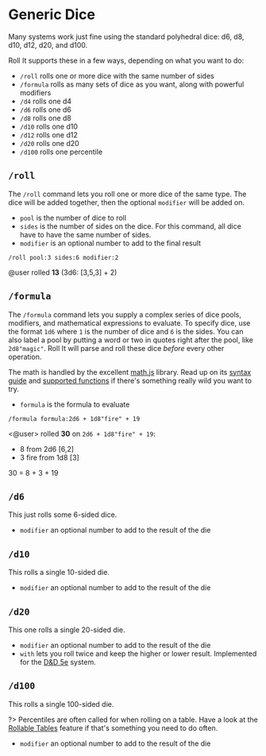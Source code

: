 # Generic Dice

Many systems work just fine using the standard polyhedral dice: d6, d8, d10, d12, d20, and d100.

Roll It supports these in a few ways, depending on what you want to do:

* `/roll` rolls one or more dice with the same number of sides
* `/formula` rolls as many sets of dice as you want, along with powerful modifiers
* `/d4` rolls one d4
* `/d6` rolls one d6
* `/d8` rolls one d8
* `/d10` rolls one d10
* `/d12` rolls one d12
* `/d20` rolls one d20
* `/d100` rolls one percentile

## `/roll`

The `/roll` command lets you roll one or more dice of the same type. The dice will be added together, then the optional `modifier` will be added on.

* `pool` is the number of dice to roll
* `sides` is the number of sides on the dice. For this command, all dice have to have the same number of sides.
* `modifier` is an optional number to add to the final result

<!-- panels:start -->
<!-- div:left-panel -->
```invocation
/roll pool:3 sides:6 modifier:2
```
<!-- div:right-panel -->
@user rolled **13** (3d6: [3,5,3] + 2)
<!-- panels:end -->

## `/formula`

The `/formula` command lets you supply a complex series of dice pools, modifiers, and mathematical expressions to evaluate. To specify dice, use the format `1d6` where `1` is the number of dice and `6` is the sides. You can also label a pool by putting a word or two in quotes right after the pool, like `2d8"magic"`. Roll It will parse and roll these dice *before* every other operation.

The math is handled by the excellent [math.js](https://mathjs.org) library. Read up on its [syntax guide](https://mathjs.org/docs/expressions/syntax.html) and [supported functions](https://mathjs.org/docs/reference/functions.html) if there's something really wild you want to try.

* `formula` is the formula to evaluate

<!-- panels:start -->
<!-- div:left-panel -->
```invocation
/formula formula:2d6 + 1d8"fire" + 19
```
<!-- div:right-panel -->
<@user> rolled **30** on `2d6 + 1d8"fire" + 19`:
<ul class="indented-lines">
<li>8 from 2d6 [6,2]</li>
<li>3 fire from 1d8 [3]</li>
</ul>
30 = 8 + 3 + 19
<!-- panels:end -->

## `/d6`

This just rolls some 6-sided dice.

* `modifier` an optional number to add to the result of the die

## `/d10`

This rolls a single 10-sided die.

* `modifier` an optional number to add to the result of the die

## `/d20`

This one rolls a single 20-sided die.

* `modifier` an optional number to add to the result of the die
* `with` lets you roll twice and keep the higher or lower result. Implemented for the [D&D 5e](/systems/dnd5e) system.

## `/d100`

This rolls a single 100-sided die.

?> Percentiles are often called for when rolling on a table. Have a look at the [Rollable Tables](/features/tables) feature if that's something you need to do often.

* `modifier` an optional number to add to the result of the die
